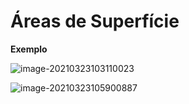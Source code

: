 # Áreas de Superfície

**Exemplo**

![image-20210323103110023](../attachments/image-20210323103110023.png)

![image-20210323105900887](../attachments/image-20210323105900887.png)